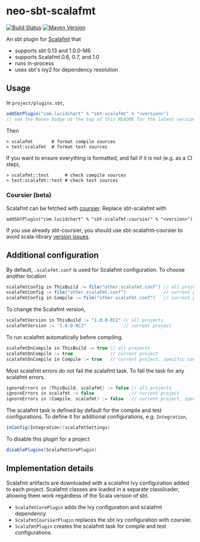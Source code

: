 # neo-sbt-scalafmt

[![Build Status](https://travis-ci.org/lucidsoftware/neo-sbt-scalafmt.svg)](https://travis-ci.org/lucidsoftware/neo-sbt-scalafmt)
[![Maven Version](https://img.shields.io/maven-central/v/com.lucidchart/scalafmt-api.svg)](https://search.maven.org/#search%7Cga%7C1%7Cg%3A%22com.lucidchart%22%20AND%20a%3A%22scalafmt-api%22)

An sbt plugin for [Scalafmt](http://scalameta.org/scalafmt/) that

* supports sbt 0.13 and 1.0.0-M6
* supports Scalafmt 0.6, 0.7, and 1.0
* runs in-process
* uses sbt's ivy2 for dependency resolution

## Usage

In `project/plugins.sbt`,

```scala
addSbtPlugin("com.lucidchart" % "sbt-scalafmt" % "<version>")
// see the Maven badge at the top of this README for the latest version
```

Then

```
> scalafmt       # format compile sources
> test:scalafmt  # format test sources
```

If you want to ensure everything is formatted, and fail if it is not (e.g. as a CI step),

```
> scalafmt::test      # check compile sources
> test:scalafmt::test # check test sources
```

### Coursier (beta)

Scalafmt can be fetched with [coursier](https://github.com/coursier/coursier). Replace sbt-scalafmt with

```
addSbtPlugin("com.lucidchart" % "sbt-scalafmt-coursier" % "<version>")
```

If you use already sbt-coursier, you should use sbt-scalafmt-coursier to avoid scala-library
[version issues](https://github.com/coursier/coursier/issues/543).

## Additional configuration

By default, `.scalafmt.conf` is used for Scalafmt configuration. To choose another location

```scala
scalafmtConfig in ThisBuild := file("other.scalafmt.conf") // all projects
scalafmtConfig := file("other.scalafmt.conf")              // current project
scalafmtConfig in Compile := file("other.scalafmt.conf")   // current project, specific configuration
```

To change the Scalafmt version,

```scala
scalafmtVersion in ThisBuild := "1.0.0-RC2" // all projects
scalafmtVersion := "1.0.0-RC2"              // current project
```

To run scalafmt automatically before compiling.

```scala
scalafmtOnCompile in ThisBuild := true // all projects
scalafmtOnCompile := true              // current project
scalafmtOnCompile in Compile := true   // current project, specific configuration
```

Most scalafmt errors do not fail the scalafmt task. To fail the task for any scalafmt errors.

```scala
ignoreErrors in (ThisBuild, scalafmt) := false // all projects
ignoreErrors in scalafmt := false              // current project
ignoreErrors in (Compile, scalafmt) := false   // current project, specific configuration
```

The scalafmt task is defined by default for the compile and test configurations. To define it for additional
configurations, e.g. `Integration`,

```scala
inConfig(Integration)(scalafmtSettings)
```

To disable this plugin for a project

```scala
disablePlugins(ScalafmtCorePlugin)
```

## Implementation details

Scalafmt artifacts are downloaded with a scalafmt Ivy configuration added to each project. Scalafmt classes are loaded
in a separate classloader, allowing them work regardless of the Scala version of sbt.

* `ScalafmtCorePlugin` adds the Ivy configuration and scalafmt dependency.
* `ScalafmtCoursierPlugin` replaces the sbt ivy configuration with coursier.
* `ScalafmtPlugin` creates the scalafmt task for compile and test configurations.
